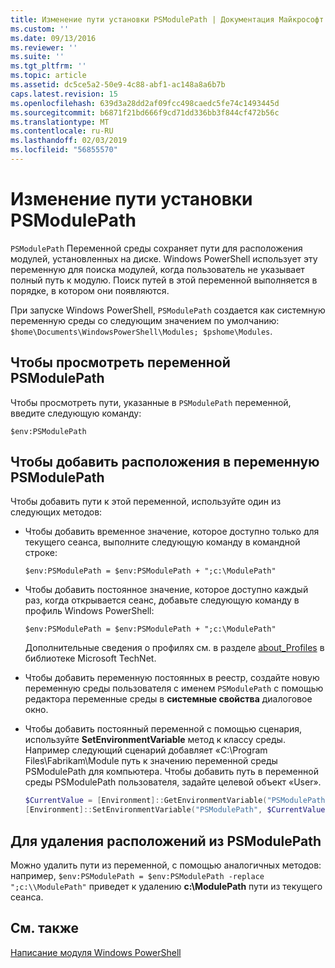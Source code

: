 ```yaml
---
title: Изменение пути установки PSModulePath | Документация Майкрософт
ms.custom: ''
ms.date: 09/13/2016
ms.reviewer: ''
ms.suite: ''
ms.tgt_pltfrm: ''
ms.topic: article
ms.assetid: dc5ce5a2-50e9-4c88-abf1-ac148a8a6b7b
caps.latest.revision: 15
ms.openlocfilehash: 639d3a28dd2af09fcc498caedc5fe74c1493445d
ms.sourcegitcommit: b6871f21bd666f9cd71dd336bb3f844cf472b56c
ms.translationtype: MT
ms.contentlocale: ru-RU
ms.lasthandoff: 02/03/2019
ms.locfileid: "56855570"
---
```

# <a name="modifying-the-psmodulepath-installation-path"></a>Изменение пути установки PSModulePath

`PSModulePath` Переменной среды сохраняет пути для расположения модулей, установленных на диске. Windows PowerShell использует эту переменную для поиска модулей, когда пользователь не указывает полный путь к модулю. Поиск путей в этой переменной выполняется в порядке, в котором они появляются.

При запуске Windows PowerShell, `PSModulePath` создается как системную переменную среды со следующим значением по умолчанию: `$home\Documents\WindowsPowerShell\Modules; $pshome\Modules`.

## <a name="to-view-the-psmodulepath-variable"></a>Чтобы просмотреть переменной PSModulePath

Чтобы просмотреть пути, указанные в `PSModulePath` переменной, введите следующую команду:

`$env:PSModulePath`

## <a name="to-add-locations-to-the-psmodulepath-variable"></a>Чтобы добавить расположения в переменную PSModulePath

Чтобы добавить пути к этой переменной, используйте один из следующих методов:

- Чтобы добавить временное значение, которое доступно только для текущего сеанса, выполните следующую команду в командной строке:

  `$env:PSModulePath = $env:PSModulePath + ";c:\ModulePath"`

- Чтобы добавить постоянное значение, которое доступно каждый раз, когда открывается сеанс, добавьте следующую команду в профиль Windows PowerShell:

  `$env:PSModulePath = $env:PSModulePath + ";c:\ModulePath"`

  Дополнительные сведения о профилях см. в разделе [about_Profiles](/powershell/module/microsoft.powershell.core/about/about_profiles) в библиотеке Microsoft TechNet.

- Чтобы добавить переменную постоянных в реестр, создайте новую переменную среды пользователя с именем `PSModulePath` с помощью редактора переменные среды в **системные свойства** диалоговое окно.

- Чтобы добавить постоянный переменной с помощью сценария, используйте **SetEnvironmentVariable** метод к классу среды. Например следующий сценарий добавляет «C:\Program Files\Fabrikam\Module путь к значению переменной среды PSModulePath для компьютера. Чтобы добавить путь в переменной среды PSModulePath пользователя, задайте целевой объект «User».

  ```powershell
  $CurrentValue = [Environment]::GetEnvironmentVariable("PSModulePath", "Machine")
  [Environment]::SetEnvironmentVariable("PSModulePath", $CurrentValue + ";C:\Program Files\Fabrikam\Modules", "Machine")

  ```

## <a name="to-remove-locations-from-the-psmodulepath"></a>Для удаления расположений из PSModulePath

Можно удалить пути из переменной, с помощью аналогичных методов: например, `$env:PSModulePath = $env:PSModulePath -replace ";c:\\ModulePath"` приведет к удалению **c:\ModulePath** пути из текущего сеанса.

## <a name="see-also"></a>См. также

[Написание модуля Windows PowerShell](./writing-a-windows-powershell-module.md)
